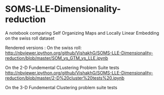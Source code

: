 # SOMS-LLE-Dimensionality-reduction
A notebook comparing Self Organizing Maps and Locally Linear Embedding on the swiss roll dataset

Rendered versions :
On the swiss roll:
http://nbviewer.ipython.org/github/VishakhG/SOMS-LLE-Dimensionality-reduction/blob/master/SOM_vs_GTM_vs_LLE.ipynb 

On the 2-D Fundemental CLustering Problem Suite tests 
http://nbviewer.ipython.org/github/VishakhG/SOMS-LLE-Dimensionality-reduction/blob/master/2-D%20cluster%20tests%20.ipynb

On the 3-D Fundemental Clustering problem suite tests 
